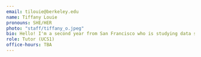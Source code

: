 ```yaml
---
email: tilouie@berkeley.edu
name: Tiffany Louie
pronouns: SHE/HER
photo: "staff/tiffany_o.jpeg"
bio: Hello! I'm a second year from San Francisco who is studying data science. My current interests include puzzle games / escape rooms and trying public transportation at different places.
role: Tutor (UCS1)
office-hours: TBA
---
```

